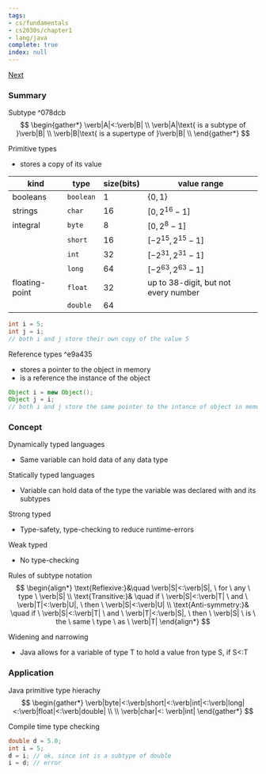 ```yaml
---
tags:
- cs/fundamentals
- cs2030s/chapter1
- lang/java
complete: true
index: null
---
```

[Next](/labyrinth/notes/cs/cs2030s/classes)

### Summary
Subtype ^078dcb
$$
\begin{gather*}
\verb|A|<:\verb|B| \\
\verb|A|\text{ is a subtype of }\verb|B| \\
\verb|B|\text{ is a supertype of }\verb|B| \\
\end{gather*}
$$

Primitive types
- stores a copy of its value

| kind           | type      | size(bits) | value range                          |
| -------------- | --------- | ---------- | ------------------------------------ |
| booleans       | `boolean` | 1          | $\{ 0, 1 \}$                         |
| strings        | `char`    | 16         | $[0, 2^{16}-1]$                      |
| integral       | `byte`    | 8          | $[0, 2^8-1]$                         |
|                | `short`   | 16         | $[-2^{15}, 2^{15}-1]$                |
|                | `int`     | 32         | $[-2^{31}, 2^{31}-1]$                |
|                | `long`    | 64         | $[-2^{63}, 2^{63} - 1]$              |
| floating-point | `float`   | 32         | up to 38-digit, but not every number |
|                | `double`  | 64         |                                      |
```java
int i = 5;
int j = i;
// both i and j store their own copy of the value 5
```

Reference types ^e9a435
- stores a pointer to the object in memory
- is a reference the instance of the object
```java
Object i = new Object();
Object j = i;
// both i and j store the same pointer to the intance of object in memory
```

### Concept
Dynamically typed languages
- Same variable can hold data of any data type

Statically typed languages
- Variable can hold data of the type the variable was declared with and its subtypes

Strong typed
- Type-safety, type-checking to reduce runtime-errors

Weak typed
- No type-checking

Rules of subtype notation
$$
\begin{align*}
\text{Reflexive:}&\quad \verb|S|<:\verb|S|, \ for \ any \ type \ \verb|S| \\
\text{Transitive:}& \quad if \ \verb|S|<:\verb|T| \ and \ \verb|T|<:\verb|U|, \ then \ \verb|S|<:\verb|U| \\
\text{Anti-symmetry:}& \quad if \ \verb|S|<:\verb|T| \ and \ \verb|T|<:\verb|S|, \ then \ \verb|S| \ is \ the \ same \ type \ as \ \verb|T|
\end{align*}
$$

Widening and narrowing
- Java allows for a variable of type T to hold a value fron type S, if S<:T

### Application
Java primitive type hierachy
$$
\begin{gather*}
\verb|byte|<:\verb|short|<:\verb|int|<:\verb|long|<:\verb|float|<:\verb|double| \\
\\
\verb|char|<: \verb|int|
\end{gather*}
$$

Compile time type checking
```java
double d = 5.0;
int i = 5;
d = i; // ok, since int is a subtype of double
i = d; // error
```